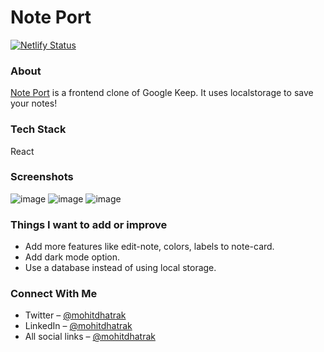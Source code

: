 # Note Port

[![Netlify Status](https://api.netlify.com/api/v1/badges/4b61228d-4dc9-45da-bba1-ec7a37f9b2b1/deploy-status)](https://app.netlify.com/sites/noteport/deploys)

### About
[Note Port](https://noteport.netlify.app/) is a frontend clone of Google Keep. It uses localstorage to save your notes!

### Tech Stack
React

### Screenshots
![image](https://user-images.githubusercontent.com/91209576/156943043-7dabb9ef-a7fd-440d-b779-a75f93601abe.png)
![image](https://user-images.githubusercontent.com/91209576/156943479-64fe1128-5cbb-4fde-b4e4-09ea4b401f65.png)
![image](https://user-images.githubusercontent.com/91209576/156943649-798ec4df-9d86-414b-ae88-25471be1374e.png)

### Things I want to add or improve
- Add more features like edit-note, colors, labels to note-card.
- Add dark mode option.
- Use a database instead of using local storage.

### Connect With Me
- Twitter – [@mohitdhatrak](https://twitter.com/mohitdhatrak/)
- LinkedIn – [@mohitdhatrak](https://www.linkedin.com/in/mohitdhatrak)
- All social links – [@mohitdhatrak](https://mohitdhatrak.bio.link)
